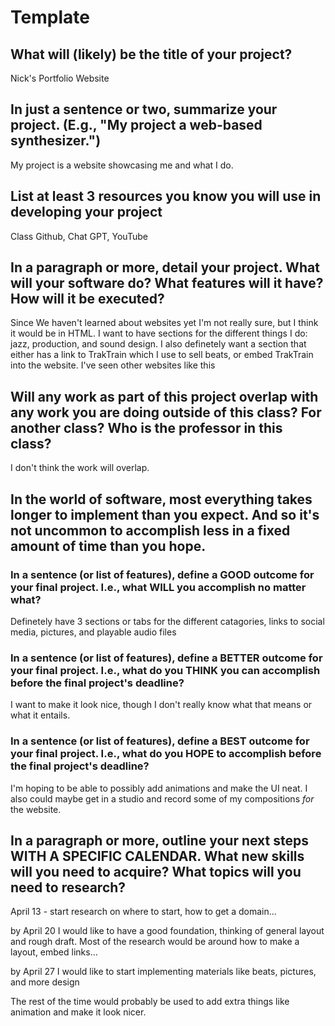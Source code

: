 # Template

## What will (likely) be the title of your project?

Nick's Portfolio Website

## In just a sentence or two, summarize your project. (E.g., "My project a web-based synthesizer.")

My project is a website showcasing me and what I do.

## List at least 3 resources you know you will use in developing your project

Class Github, Chat GPT, YouTube

## In a paragraph or more, detail your project. What will your software do? What features will it have? How will it be executed?

Since We haven't learned about websites yet I'm not really sure, but I think it would be in HTML. I want to have sections for the different things I do: jazz, production, and sound design. I also definetely want a section that either has a link to TrakTrain which I use to sell beats, or embed TrakTrain into the website. I've seen other websites like this

## Will any work as part of this project overlap with any work you are doing outside of this class? For another class? Who is the professor in this class?

I don't think the work will overlap.

## In the world of software, most everything takes longer to implement than you expect. And so it's not uncommon to accomplish less in a fixed amount of time than you hope.

### In a sentence (or list of features), define a GOOD outcome for your final project. I.e., what WILL you accomplish no matter what?

Definetely have 3 sections or tabs for the different catagories, links to social media, pictures, and playable audio files

### In a sentence (or list of features), define a BETTER outcome for your final project. I.e., what do you THINK you can accomplish before the final project's deadline?

I want to make it look nice, though I don't really know what that means or what it entails. 

### In a sentence (or list of features), define a BEST outcome for your final project. I.e., what do you HOPE to accomplish before the final project's deadline?

I'm hoping to be able to possibly add animations and make the UI neat. I also could maybe get in a studio and record some of my compositions *for* the website.

## In a paragraph or more, outline your next steps WITH A SPECIFIC CALENDAR. What new skills will you need to acquire? What topics will you need to research?

April 13 - start research on where to start, how to get a domain...

by April 20 I would like to have a good foundation, thinking of general layout and rough draft. Most of the research would be around how to make a layout, embed links...

by April 27 I would like to start implementing materials like beats, pictures, and more design

The rest of the time would probably be used to add extra things like animation and make it look nicer.
